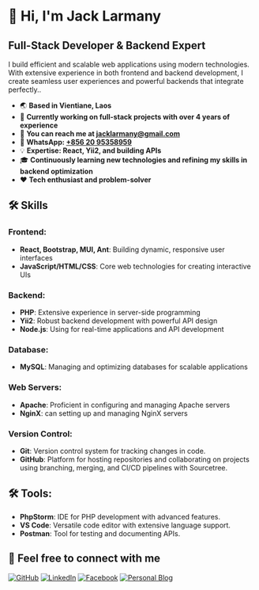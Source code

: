 # 👋 Hi, I'm Jack Larmany

## Full-Stack Developer & Backend Expert

I build efficient and scalable web applications using modern technologies. With extensive experience in both frontend and backend development, I create seamless user experiences and powerful backends that integrate perfectly..

- 🌏 **Based in Vientiane, Laos**
- 🚀 **Currently working on full-stack projects with over 4 years of experience**
- 📧 **You can reach me at [jacklarmany@gmail.com](mailto:jacklarmany@gmail.com)**
- 📱 **WhatsApp: [+856 20 95358959](https://wa.me/8562095358959)**
- 💡 **Expertise: React, Yii2, and building APIs**
- 🎓 **Continuously learning new technologies and refining my skills in backend optimization**
- ❤️ **Tech enthusiast and problem-solver**

## 🛠 Skills

### Frontend:
- **React, Bootstrap, MUI, Ant**: Building dynamic, responsive user interfaces
- **JavaScript/HTML/CSS**: Core web technologies for creating interactive UIs

### Backend:
- **PHP**: Extensive experience in server-side programming
- **Yii2**: Robust backend development with powerful API design
- **Node.js**: Using for real-time applications and API development

### Database:
- **MySQL**: Managing and optimizing databases for scalable applications

### Web Servers:
- **Apache**: Proficient in configuring and managing Apache servers
- **NginX**: can setting up and managing NginX servers

### Version Control:
- **Git**: Version control system for tracking changes in code.
- **GitHub**: Platform for hosting repositories and collaborating on projects using branching, merging, and CI/CD pipelines with Sourcetree.

## 🛠 Tools:
- **PhpStorm**: IDE for PHP development with advanced features.
- **VS Code**: Versatile code editor with extensive language support.
- **Postman**: Tool for testing and documenting APIs.


## 🔗 Feel free to connect with me

[![GitHub](https://img.shields.io/badge/GitHub-jacklarmany-%23181717?style=for-the-badge&logo=github)](https://github.com/jacklarmany)
[![LinkedIn](https://img.shields.io/badge/LinkedIn-Jack_Larmany-blue?style=for-the-badge&logo=linkedin)](https://linkedin.com/in/jacklarmany)
[![Facebook](https://img.shields.io/badge/Facebook-jlarmany-%231877F2?style=for-the-badge&logo=facebook)](https://facebook.com/jlarmany)
[![Personal Blog](https://img.shields.io/badge/Blog-Jack's%20Blog-orange?style=for-the-badge&logo=dev.to)](https://example.com)
